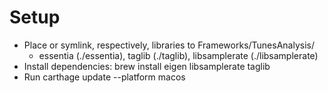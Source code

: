 # Setup
* Place or symlink, respectively, libraries to Frameworks/TunesAnalysis/
	* essentia (./essentia), taglib (./taglib), libsamplerate (./libsamplerate)
* Install dependencies: brew install eigen libsamplerate taglib
* Run carthage update --platform macos
